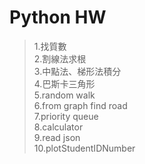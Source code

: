 # Python HW 

> 1.找質數<br>
> 2.割線法求根<br>
> 3.中點法、梯形法積分<br>
> 4.巴斯卡三角形<br>
> 5.random walk<br>
> 6.from graph find road<br>
> 7.priority queue<br>
> 8.calculator<br>
> 9.read json<br>
> 10.plotStudentIDNumber<br>
